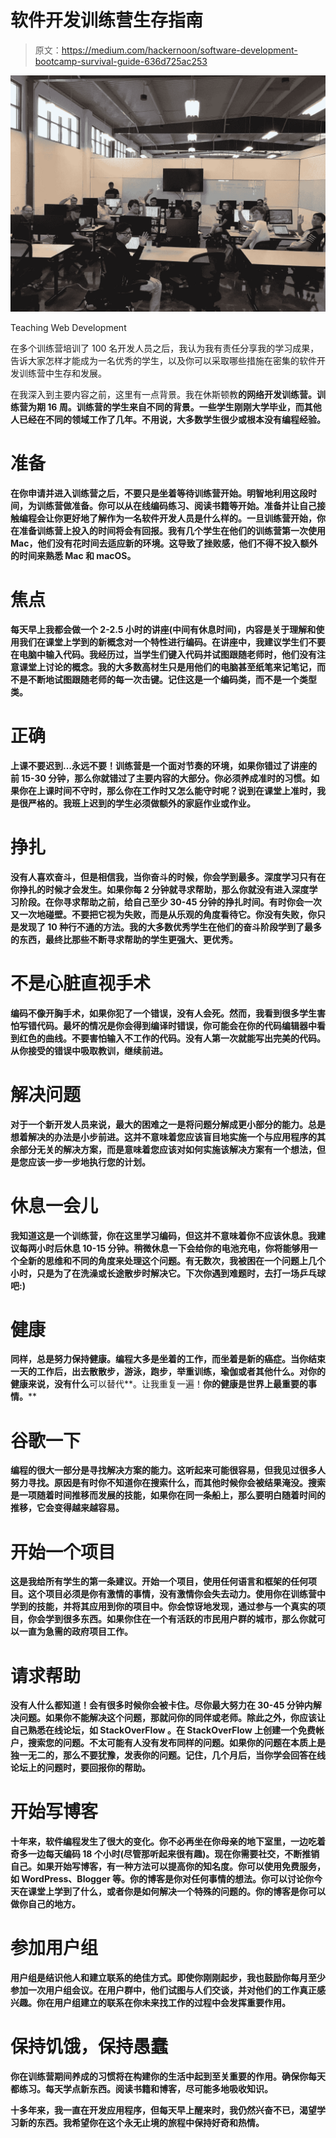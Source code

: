 # 软件开发训练营生存指南

> 原文：<https://medium.com/hackernoon/software-development-bootcamp-survival-guide-636d725ac253>

![](img/5af184c973bf40db68a6ae3903eb5d3a.png)

Teaching Web Development

在多个训练营培训了 100 名开发人员之后，我认为我有责任分享我的学习成果，告诉大家怎样才能成为一名优秀的学生，以及你可以采取哪些措施在密集的软件开发训练营中生存和发展。

在我深入到主要内容之前，这里有一点背景。我在休斯顿教[](https://www.digitalcrafts.com)**的网络开发训练营。训练营为期 16 周。训练营的学生来自不同的背景。一些学生刚刚大学毕业，而其他人已经在不同的领域工作了几年。不用说，大多数学生很少或根本没有编程经验。**

# **准备**

**在你申请并进入训练营之后，不要只是坐着等待训练营开始。明智地利用这段时间，为训练营做准备。你可以从在线编码练习、阅读书籍等开始。准备并让自己接触编程会让你更好地了解作为一名软件开发人员是什么样的。一旦训练营开始，你在准备训练营上投入的时间将会有回报。我有几个学生在他们的训练营第一次使用 Mac，他们没有花时间去适应新的环境。这导致了挫败感，他们不得不投入额外的时间来熟悉 Mac 和 macOS。**

# **焦点**

**每天早上我都会做一个 2-2.5 小时的讲座(中间有休息时间)，内容是关于理解和使用我们在课堂上学到的新概念对一个特性进行编码。在讲座中，我建议学生们不要在电脑中输入代码。我经历过，当学生们键入代码并试图跟随老师时，他们没有注意课堂上讨论的概念。我的大多数高材生只是用他们的电脑甚至纸笔来记笔记，而不是不断地试图跟随老师的每一次击键。记住这是一个编码类，而不是一个类型类。**

# **正确**

**上课不要迟到…永远不要！训练营是一个面对节奏的环境，如果你错过了讲座的前 15-30 分钟，那么你就错过了主要内容的大部分。你必须养成准时的习惯。如果你在上课时间不守时，那么你在工作时又怎么能守时呢？说到在课堂上准时，我是很严格的。我班上迟到的学生必须做额外的家庭作业或作业。**

# **挣扎**

**没有人喜欢奋斗，但是相信我，当你奋斗的时候，你会学到最多。深度学习只有在你挣扎的时候才会发生。如果你每 2 分钟就寻求帮助，那么你就没有进入深度学习阶段。在你寻求帮助之前，给自己至少 30-45 分钟的挣扎时间。有时你会一次又一次地碰壁。不要把它视为失败，而是从乐观的角度看待它。你没有失败，你只是发现了 10 种行不通的方法。我的大多数优秀学生在他们的奋斗阶段学到了最多的东西，最终比那些不断寻求帮助的学生更强大、更优秀。**

# **不是心脏直视手术**

**编码不像开胸手术，如果你犯了一个错误，没有人会死。然而，我看到很多学生害怕写错代码。最坏的情况是你会得到编译时错误，你可能会在你的代码编辑器中看到红色的曲线。不要害怕输入不工作的代码。没有人第一次就能写出完美的代码。从你接受的错误中吸取教训，继续前进。**

# **解决问题**

**对于一个新开发人员来说，最大的困难之一是将问题分解成更小部分的能力。总是想着解决的办法是小步前进。这并不意味着您应该盲目地实施一个与应用程序的其余部分无关的解决方案，而是意味着您应该对如何实施该解决方案有一个想法，但是您应该一步一步地执行您的计划。**

# **休息一会儿**

**我知道这是一个训练营，你在这里学习编码，但这并不意味着你不应该休息。我建议每两小时后休息 10-15 分钟。稍微休息一下会给你的电池充电，你将能够用一个全新的思维和不同的角度来处理这个问题。有无数次，我被困在一个问题上几个小时，只是为了在洗澡或长途散步时解决它。下次你遇到难题时，去打一场乒乓球吧:)**

# **健康**

**同样，总是努力保持健康。编程大多是坐着的工作，而坐着是新的癌症。当你结束一天的工作后，出去散散步，游泳，跑步，举重训练，瑜伽或者其他什么。对你的健康来说，没有什么**可以替代**。让我重复一遍！**你的健康是世界上最重要的事情。****

# **谷歌一下**

**编程的很大一部分是寻找解决方案的能力。这听起来可能很容易，但我见过很多人努力寻找。原因是有时你不知道你在搜索什么，而其他时候你会被结果淹没。搜索是一项随着时间推移而发展的技能，如果你在同一条船上，那么要明白随着时间的推移，它会变得越来越容易。**

# **开始一个项目**

**这是我给所有学生的第一条建议。开始一个项目，使用任何语言和框架的任何项目。这个项目必须是你有激情的事情，没有激情你会失去动力。使用你在训练营中学到的技能，并将其应用到你的项目中。你会惊讶地发现，通过参与一个真实的项目，你会学到很多东西。如果你住在一个有活跃的市民用户群的城市，那么你就可以一直为急需的政府项目工作。**

# **请求帮助**

**没有人什么都知道！会有很多时候你会被卡住。尽你最大努力在 30-45 分钟内解决问题。如果你不能解决这个问题，那就问你的同伴或老师。除此之外，你应该让自己熟悉在线论坛，如 **StackOverFlow** 。在 StackOverFlow 上创建一个免费帐户，搜索您的问题。不太可能有人没有发布同样的问题。如果你的问题在本质上是独一无二的，那么不要犹豫，发表你的问题。记住，几个月后，当你学会回答在线论坛上的问题时，要回报你的帮助。**

# **开始写博客**

**十年来，软件编程发生了很大的变化。你不必再坐在你母亲的地下室里，一边吃着奇多一边每天编码 18 个小时(尽管那听起来很有趣)。现在你需要社交，不断推销自己。如果开始写博客，有一种方法可以提高你的知名度。你可以使用免费服务，如 WordPress、Blogger 等。你的博客是你对任何事情的想法。你可以讨论你今天在课堂上学到了什么，或者你是如何解决一个特殊的问题的。你的博客是你可以做你自己的地方。**

# **参加用户组**

**用户组是结识他人和建立联系的绝佳方式。即使你刚刚起步，我也鼓励你每月至少参加一次用户组会议。在用户群中，他们试图与人们交谈，并对他们的工作真正感兴趣。你在用户组建立的联系在你未来找工作的过程中会发挥重要作用。**

# **保持饥饿，保持愚蠢**

**你在训练营期间养成的习惯将在构建你的生活中起到至关重要的作用。确保你每天都练习。每天学点新东西。阅读书籍和博客，尽可能多地吸收知识。**

**十多年来，我一直在开发应用程序，但每天早上醒来时，我仍然兴奋不已，渴望学习新的东西。我希望你在这个永无止境的旅程中保持好奇和热情。**